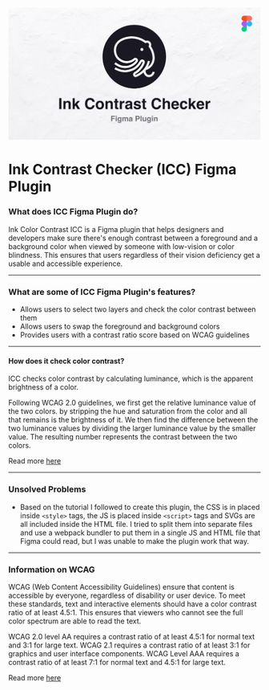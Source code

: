 ![Ink Color Contrast](/images/ICC_cover.jpg "TodayFeed Cover")


# Ink Contrast Checker (ICC) Figma Plugin


### **What does ICC Figma Plugin do?**
Ink Color Contrast ICC is a Figma plugin that helps designers and developers make sure there's enough contrast between a foreground and a background color when viewed by someone with low-vision or color blindness. This ensures that users regardless of their vision deficiency get a usable and accessible experience.

***

### **What are some of ICC Figma Plugin's features?**

- Allows users to select two layers and check the color contrast between them
- Allows users to swap the foreground and background colors 
- Provides users with a contrast ratio score based on WCAG guidelines

***

#### **How does it check color contrast?**

ICC checks color contrast by calculating luminance, which is the apparent brightness of a color.

Following WCAG 2.0 guidelines, we first get the relative luminance value of the two colors.
by stripping the hue and saturation from the color and all that remains is the brightness of it. We then find the difference between the two luminance values by dividing the larger luminance value by the smaller value. The resulting number represents the contrast between the two colors.

Read more [here](https://www.w3.org/WAI/GL/wiki/Relative_luminance)

***

### **Unsolved Problems**
-  Based on the tutorial I followed to create this plugin, the CSS is in placed inside `<style>` tags, the JS is placed inside `<script>` tags and SVGs are all included inside the HTML file. I tried to split them into separate files and use a webpack bundler to put them in a single JS and HTML file that Figma could read, but I was unable to make the plugin work that way. 

***

### **Information on WCAG**
WCAG (Web Content Accessibility Guidelines) ensure that content is accessible by everyone, regardless of disability or user device. To meet these standards, text and interactive elements should have a color contrast ratio of at least 4.5:1. This ensures that viewers who cannot see the full color spectrum are able to read the text. 

WCAG 2.0 level AA requires a contrast ratio of at least 4.5:1 for normal text and 3:1 for large text. WCAG 2.1 requires a contrast ratio of at least 3:1 for graphics and user interface components. WCAG Level AAA requires a contrast ratio of at least 7:1 for normal text and 4.5:1 for large text.

Read more [here](https://www.w3.org/TR/UNDERSTANDING-WCAG20/visual-audio-contrast-contrast.html)
